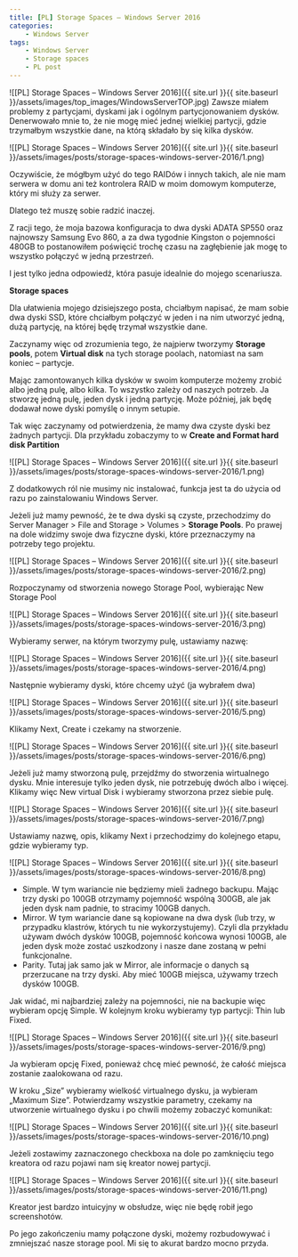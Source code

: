 ```yaml
---
title: [PL] Storage Spaces – Windows Server 2016
categories:
    - Windows Server
tags:
    - Windows Server
    - Storage spaces
    - PL post
---
```

![[PL] Storage Spaces – Windows Server 2016]({{ site.url }}{{ site.baseurl }}/assets/images/top_images/WindowsServerTOP.jpg)
Zawsze miałem problemy z partycjami, dyskami jak i ogólnym partycjonowaniem dysków. Denerwowało mnie to, że nie mogę mieć jednej wielkiej partycji, gdzie trzymałbym wszystkie dane, na którą składało by się kilka dysków.

![[PL] Storage Spaces – Windows Server 2016]({{ site.url }}{{ site.baseurl }}/assets/images/posts/storage-spaces-windows-server-2016/1.png)

Oczywiście, że mógłbym użyć do tego RAIDów i innych takich, ale nie mam serwera w domu ani też kontrolera RAID w moim domowym komputerze, który mi służy za serwer.

Dlatego też muszę sobie radzić inaczej.

Z racji tego, że moja bazowa konfiguracja to dwa dyski ADATA SP550 oraz najnowszy Samsung Evo 860, a za dwa tygodnie Kingston o pojemności 480GB to postanowiłem poświęcić trochę czasu na zagłębienie jak mogę to wszystko połączyć w jedną przestrzeń.

I jest tylko jedna odpowiedź, która pasuje idealnie do mojego scenariusza.

**Storage spaces**

Dla ułatwienia mojego dzisiejszego posta, chciałbym napisać, że mam sobie dwa dyski SSD, które chciałbym połączyć w jeden i na nim utworzyć jedną, dużą partycję, na której będę trzymał wszystkie dane.

Zaczynamy więc od zrozumienia tego, że najpierw tworzymy **Storage pools**, potem **Virtual disk** na tych storage poolach, natomiast na sam koniec – partycje.

Mając zamontowanych kilka dysków w swoim komputerze możemy zrobić albo jedną pulę, albo kilka. To wszystko zależy od naszych potrzeb. Ja stworzę jedną pulę, jeden dysk i jedną partycję. Może później, jak będę dodawał nowe dyski pomyślę o innym setupie.

Tak więc zaczynamy od potwierdzenia, że mamy dwa czyste dyski bez żadnych partycji. Dla przykładu zobaczymy to w **Create and Format hard disk Partition**

![[PL] Storage Spaces – Windows Server 2016]({{ site.url }}{{ site.baseurl }}/assets/images/posts/storage-spaces-windows-server-2016/1.png)

Z dodatkowych ról nie musimy nic instalować, funkcja jest ta do użycia od razu po zainstalowaniu Windows Server.

Jeżeli już mamy pewność, że te dwa dyski są czyste, przechodzimy do Server Manager > File and Storage > Volumes > **Storage Pools**. Po prawej na dole widzimy swoje dwa fizyczne dyski, które przeznaczymy na potrzeby tego projektu.

![[PL] Storage Spaces – Windows Server 2016]({{ site.url }}{{ site.baseurl }}/assets/images/posts/storage-spaces-windows-server-2016/2.png)

Rozpoczynamy od stworzenia nowego Storage Pool, wybierając New Storage Pool

![[PL] Storage Spaces – Windows Server 2016]({{ site.url }}{{ site.baseurl }}/assets/images/posts/storage-spaces-windows-server-2016/3.png)

Wybieramy serwer, na którym tworzymy pulę, ustawiamy nazwę:

![[PL] Storage Spaces – Windows Server 2016]({{ site.url }}{{ site.baseurl }}/assets/images/posts/storage-spaces-windows-server-2016/4.png)

Następnie wybieramy dyski, które chcemy użyć (ja wybrałem dwa)

![[PL] Storage Spaces – Windows Server 2016]({{ site.url }}{{ site.baseurl }}/assets/images/posts/storage-spaces-windows-server-2016/5.png)

Klikamy Next, Create i czekamy na stworzenie.

![[PL] Storage Spaces – Windows Server 2016]({{ site.url }}{{ site.baseurl }}/assets/images/posts/storage-spaces-windows-server-2016/6.png)

Jeżeli już mamy stworzoną pulę, przejdźmy do stworzenia wirtualnego dysku. Mnie interesuje tylko jeden dysk, nie potrzebuję dwóch albo i więcej. Klikamy więc New virtual Disk i wybieramy stworzona przez siebie pulę.

![[PL] Storage Spaces – Windows Server 2016]({{ site.url }}{{ site.baseurl }}/assets/images/posts/storage-spaces-windows-server-2016/7.png)

Ustawiamy nazwę, opis, klikamy Next i przechodzimy do kolejnego etapu, gdzie wybieramy typ.

![[PL] Storage Spaces – Windows Server 2016]({{ site.url }}{{ site.baseurl }}/assets/images/posts/storage-spaces-windows-server-2016/8.png)

- Simple. W tym wariancie nie będziemy mieli żadnego backupu. Mając trzy dyski po 100GB otrzymamy pojemność wspólną 300GB, ale jak jeden dysk nam padnie, to stracimy 100GB danych.
- Mirror. W tym wariancie dane są kopiowane na dwa dysk (lub trzy, w przypadku klastrów, których tu nie wykorzystujemy). Czyli dla przykładu używam dwóch dysków 100GB, pojemność końcowa wynosi 100GB, ale jeden dysk może zostać uszkodzony i nasze dane zostaną w pełni funkcjonalne.
- Parity. Tutaj jak samo jak w Mirror, ale informacje o danych są przerzucane na trzy dyski. Aby mieć 100GB miejsca, używamy trzech dysków 100GB.

Jak widać, mi najbardziej zależy na pojemności, nie na backupie więc wybieram opcję Simple. W kolejnym kroku wybieramy typ partycji: Thin lub Fixed.

![[PL] Storage Spaces – Windows Server 2016]({{ site.url }}{{ site.baseurl }}/assets/images/posts/storage-spaces-windows-server-2016/9.png)

Ja wybieram opcję Fixed, ponieważ chcę mieć pewność, że całość miejsca zostanie zaalokowana od razu.

W kroku „Size” wybieramy wielkość virtualnego dysku, ja wybieram „Maximum Size”. Potwierdzamy wszystkie parametry, czekamy na utworzenie wirtualnego dysku i po chwili możemy zobaczyć komunikat:

![[PL] Storage Spaces – Windows Server 2016]({{ site.url }}{{ site.baseurl }}/assets/images/posts/storage-spaces-windows-server-2016/10.png)

Jeżeli zostawimy zaznaczonego checkboxa na dole po zamknięciu tego kreatora od razu pojawi nam się kreator nowej partycji.

![[PL] Storage Spaces – Windows Server 2016]({{ site.url }}{{ site.baseurl }}/assets/images/posts/storage-spaces-windows-server-2016/11.png)

Kreator jest bardzo intuicyjny w obsłudze, więc nie będę robił jego screenshotów.

Po jego zakończeniu mamy połączone dyski, możemy rozbudowywać i zmniejszać nasze storage pool. Mi się to akurat bardzo mocno przyda.
